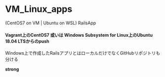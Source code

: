 # VM_Linux_apps
(CentOS7 on VM | Ubuntu on WSL) RailsApp

#### Vagrant上のCentOS7 或いは Windows Subsystem for Linux上のUbuntu 18.04 LTSからのpush

Windows上で作成したRailsアプリとはローカルだけでなくGitHubリポジトリも分ける

**strong**
